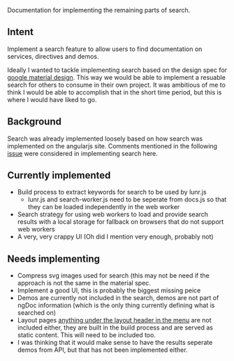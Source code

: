 Documentation for implementing the remaining parts of search.

## Intent

Implement a search feature to allow users to find documentation on
services, directives and demos.

Ideally I wanted to tackle implementing search based on the design
spec for
[google material design](https://www.google.com/design/spec/patterns/search.html). This
way we would be able to implement a resuable search for others to
consume in their own project.  It was ambitious of me to think I would
be able to accomplish that in the short time period, but this is where
I would have liked to go.

## Background

Search was already implemented loosely based on how search was
implemented on the angularjs site.  Comments mentioned in the
following [issue](https://github.com/angular/material/issues/917) were
considered in implementing search here.

## Currently implemented

* Build process to extract keywords for search to be used by lunr.js
  * lunr.js and search-worker.js need to be seperate from docs.js so
    that they can be loaded independently in the web worker
* Search strategy for using web workers to load and provide search
  results with a local storage for fallback on browsers that do not
  support web workers
* A very, very crappy UI (Oh did I mention very enough, probably not)

## Needs implementing

* Compress svg images used for search (this may not be need if the
  approach is not the same in the material spec.
* Implement a good UI, this is probably the biggest missing peice
* Demos are currently not included in the search, demos are not part
  of ngDoc information (which is the only thing currently defining
  what is searched on)
* Layout pages
  [anything under the layout header in the menu](https://material.angularjs.org/#/layout/container)
  are not included either, they are built in the build process and are
  served as static content. This will need to be included too.
* I was thinking that it would make sense to have the results seperate
  demos from API, but that has not been implemented either.
